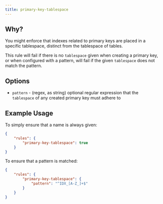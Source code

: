 ```yaml
---
title: primary-key-tablespace
---
```


## Why?

You might enforce that indexes related to primary keys are placed in a specific tablespace, distinct from the tablespace of tables.

This rule will fail if there is no `tablespace` given when creating a primary key, or when configured with a pattern, will fail if the given `tablespace` does not match the pattern.

## Options

- `pattern` - (regex, as string) optional regular expression that the `tablespace` of any created primary key must adhere to

## Example Usage

To simply ensure that a name is always given:

```json
{
    "rules": {
        "primary-key-tablespace": true
    }
}
```

To ensure that a pattern is matched:

```json
{
    "rules": {
        "primary-key-tablespace": {
            "pattern": "^IDX_[A-Z_]+$"
        }
    }
}
```
